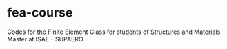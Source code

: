 # fea-course
Codes for the Finite Element Class for students of Structures and Materials Master at ISAE - SUPAERO
